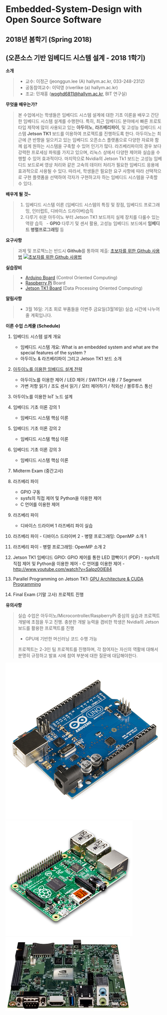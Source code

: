 # Embedded-System-Design with Open Source Software

## 2018년 봄학기 (Spring 2018)
## (오픈소스 기반 임베디드 시스템 설계 - 2018 1학기)

**소개**
> - 교수: 이정근 (jeonggun.lee (A) hallym.ac.kr, 033-248-2312)
> - 공동참여교수: 이덕영 (riverlike (a) hallym.ac.kr)
> - 조교: 민재홍 (woghd6811@hallym.ac.kr, BIT 연구실)

**무엇을 배우는가?**

> 본 수업에서는 학생들은 임베디드 시스템 설계에 대한 기초 이론을 배우고 간단한 임베디드 시스템 설계를 수행한다. 특히, 최근 임베디드 분야에서 빠른 프로토타입 제작에 많이 사용되고 있는 **아두이노**, **라즈베리파이**, 및 고성능 임베디드 시스템 **Jetson TK1** 보드를 이용하여 프로젝트를 진행하도록 한다. 아두이노는 최근에 큰 반향을 일으키고 있는 임베디드 오픈소스 플랫폼으로 다양한 자료와 함께 쉽게 원하는 시스템을 구축할 수 있어 인기가 많다. 라즈베리파이의 경우 보다 강력한 프로세싱 파워를 가지고 있으며, 리눅스 상에서 다양한 제어와 실습을 수행할 수 있어 효과적이다. 마지막으로 Nvidia의 Jetson Tk1 보드는 고성능 임베디드 보드로써 영상 처리와 같은 고속의 데이터 처리가 필요한 임베디드 응용에 효과적으로 사용될 수 있다. 따라서, 학생들은 필요한 요구 사항에 따라 선택적으로 구현 플랫폼을 선택하여 각자가 구현하고자 하는 임베디드 시스템을 구축할 수 있다.

**배우게 될 것~**
>  1. 임베디드 시스템 이론 (임베디드 시스템의 특징 및 장점, 임베디드 프로그래밍, 인터럽트, 디바이스 드라이버)습득
>  2. 다루기 쉬운 아두이노 부터 Jetson TK1 보드까지 실제 장치를 다룰수 있는 역량 습득
>     - **GPIO** 다루기 및 센서 활용, 고성능 임베디드 보드에서 **임베디드 병렬프로그래밍** 등
      
**요구사항**
> 과제 및 프로첵느는 반드시 **Github**를 통하여 제출:
> [초보자를 위한 Github 사용법](https://www.youtube.com/watch?v=JEY3X64gX4Q&t=552s)
> [![초보자를 위한 Github 사용법](http://img.youtube.com/vi/JEY3X64gX4Q/0.jpg)](https://www.youtube.com/watch?v=JEY3X64gX4Q&t=552s) 

**실습장비**
> - [Arduino Board](https://ko.wikipedia.org/wiki/%EC%95%84%EB%91%90%EC%9D%B4%EB%85%B8) (Control Oriented Computing)
> - [Raspberry Pi](https://ko.wikipedia.org/wiki/%EB%9D%BC%EC%A6%88%EB%B2%A0%EB%A6%AC_%ED%8C%8C%EC%9D%B4) Board
> - [Jetson TK1 Board](https://elinux.org/Jetson_TK1) (Data Processing Oriented Computing)

**알림사항**
> - 3월 16일: 기초 회로 부품들을 이번주 금요일(3월16일) 실습 시간에 나누어줄 계획입니다.
 

**이론 수업 스케줄 (Schedule)**
 1. 임베디드 시스템 설계 개요
    - 임베디드 시스템 개요: What is an embedded system and what are the special features of the system ?
    - 아두이노 & 라즈베리파이 그리고 Jetson TK1 보드 소개
   
 2. [아두이노를 이용한 임베디드 설계 전략](https://github.com/jeonggunlee/Embedded-System-Design/blob/master/02_embedded_arduino.pdf)
    - 아두이노를 이용한 제어 / LED 제어 / SWITCH 사용 / 7 Segment
    - 가변 저항 읽기 / 조도 센서 읽기 / 모터 제어하기 / 적외선 / 블루투스 통신
  
 3. 아두이노를 이용한 IoT 노드 설계
 
 4. 임베디드 기초 이론 강의 1
    - 임베디드 시스템 핵심 이론
    
 5. 임베디드 기초 이론 강의 2
    - 임베디드 시스템 핵심 이론
    
 6. 임베디드 기초 이론 강의 3
    - 임베디드 시스템 핵심 이론
    
 7. Midterm Exam (중간고사)	
 
 8. 라즈베리 파이
    - GPIO 구동
    - sysfs의 직접 제어 및 Python을 이용한 제어
    - C 언어를 이용한 제어
    
 9. 라즈베리 파이
    - 디바이스 드라이버 1	 라즈베리 파이 실습
    
 10. 라즈베리 파이
    - 디바이스 드라이버 2
    - 병렬 프로그래밍: OpenMP 소개 1
    
 11. 라즈베리 파이
    - 병렬 프로그래밍: OpenMP 소개 2
    
 12. Jetson TK1 임베디드 GPIO: GPIO 제어를 통한 LED 깜빡이기 (PDF)
    - sysfs의 직접 제어 및 Python을 이용한 제어
    - C 언어를 이용한 제어
    - http://www.youtube.com/watch?v=SaIpz00lE84
    
 13. Parallel Programming on Jetson TK1: [GPU Architecture & CUDA Programming](https://www.youtube.com/watch?v=nRSxp5ZKwhQ)
 
 14. Final Exam (기말 고사)	 프로젝트 진행
 
**유의사항**
> 실습 수업은 아두이노/Microcontroller/RaspberryPi 중심의 실습과 프로젝트 개발에 초점을 두고 진행.
> 충분한 개발 능력을 겸비한 학생은 Nvidia의 Jetson 보드를 활용한 프로젝트를 진행
>    - GPU에 기반한 머신러닝 코드 수행 가능
>
> 프로젝트는 2-3인 팀 프로젝트를 진행하며, 각 참여자는 자신의 역활에 대해서 분명히 규정하고 발표 시에 참여 부분에 대한 질문에 대답해야한다.

![alt text][uno]
![alt text][pi]
![alt text][jetson]

[uno]: https://github.com/jeonggunlee/Embedded-System-Design/blob/master/images/uno.jpg "Arduino Uno"
[pi]: https://github.com/jeonggunlee/Embedded-System-Design/blob/master/images/pi.png
[jetson]: https://github.com/jeonggunlee/Embedded-System-Design/blob/master/images/jetson.jpg
